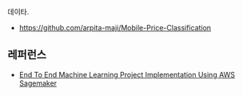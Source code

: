 데이타.
- https://github.com/arpita-maji/Mobile-Price-Classification



## 레퍼런스 ##
* [End To End Machine Learning Project Implementation Using AWS Sagemaker](https://www.youtube.com/watch?v=Le-A72NjaWs)


